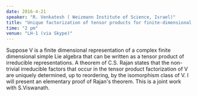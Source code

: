 ```yaml
---
date: 2016-4-21
speaker: "R. Venkatesh ( Weizmann Institute of Science, Israel)"
title: "Unique factorization of tensor products for finite-dimensional simple Lie algebras"
time: "2 pm" 
venue: "LH-1 (via Skype)"
---
```

Suppose V is a finite dimensional representation of a complex finite dimensional simple Lie algebra that can be written as a tensor product of irreducible representations. A theorem of C.S. Rajan states that the non-trivial irreducible factors that occur in the tensor product factorization of V are uniquely determined, up to reordering, by the isomorphism class of V. I will present an elementary proof of Rajan's theorem. This is a joint work with S.Viswanath.

